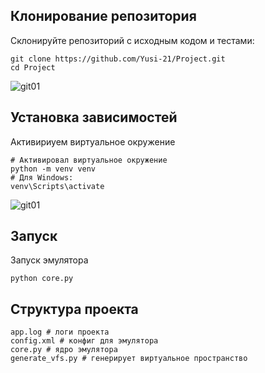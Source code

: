 ## Клонирование репозитория
Склонируйте репозиторий с исходным кодом и тестами:
```
git clone https://github.com/Yusi-21/Project.git
cd Project
```
![git01](https://github.com/user-attachments/assets/dbec465a-8be2-4524-8e5f-718152951743)

## Установка зависимостей 
Активириуем виртуальное окружение
```
# Активировал виртуальное окружение
python -m venv venv
# Для Windows:
venv\Scripts\activate
```
![git01](https://github.com/user-attachments/assets/dbec465a-8be2-4524-8e5f-718152951743)

## Запуск
Запуск эмулятора
```
python core.py
```

## Структура проекта
```
app.log # логи проекта
config.xml # конфиг для эмулятора
core.py # ядро эмулятора
generate_vfs.py # генерирует виртуальное пространство
```
